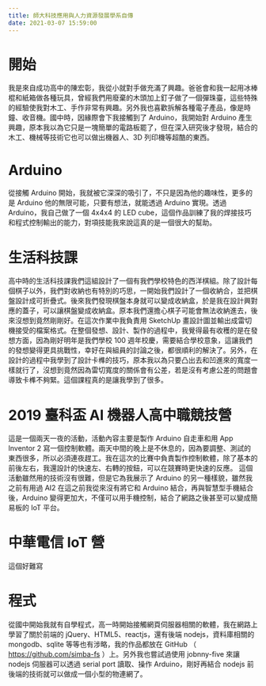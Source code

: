 ```yaml
---
title: 師大科技應用與人力資源發展學系自傳
date: 2021-03-07 15:59:00
---
```


# 開始
我是來自成功高中的陳宏彰，我從小就對手做充滿了興趣。爸爸會和我一起用冰棒棍和紙箱做各種玩具，曾經我們用廢棄的木頭加上釘子做了一個彈珠臺，這些特殊的經驗使我對木工、手作非常有興趣。另外我也喜歡拆解各種電子產品，像是時鐘、收音機。國中時，因緣際會下我接觸到了 Arduino，我開始對 Arduino 產生興趣，原本我以為它只是一塊簡單的電路板罷了，但在深入研究後才發現，結合的木工、機械等技術它也可以做出機器人、3D 列印機等超酷的東西。

# Arduino
從接觸 Arduino 開始，我就被它深深的吸引了，不只是因為他的趣味性，更多的是 Arduino 他的無限可能，只要有想法，就能透過 Arduino 實現。透過 Arduino，我自己做了一個 4x4x4 的 LED cube，這個作品訓練了我的焊接技巧和程式控制輸出的能力，對項技能我來說這真的是一個很大的幫助。

# 生活科技課
高中時的生活科技課我們這組設計了一個有我們學校特色的西洋棋組。除了設計每個棋子以外，我們對收納也有特別的巧思，一開始我們設計了一個收納合，並把棋盤設計成可折疊式。後來我們發現棋盤本身就可以變成收納盒，於是我在設計興對應的蓋子，可以讓棋盤變成收納盒。原本我們還擔心棋子可能會無法收納進去，後來沒想到竟然剛剛好。在這次作業中我負責用 SketchUp 畫設計圖並輸出成雷切機接受的檔案格式。在整個發想、設計、製作的過程中，我覺得最有收穫的是在發想方面，因為剛好明年是我們學校 100 週年校慶，需要結合學校意象，這讓我們的發想變得更具挑戰性，幸好在與組員的討論之後，都很順利的解決了。另外，在設計的過程中我學到了設計卡榫的技巧，原本我以為只要凸出去和凹進來的寬度一樣就行了，沒想到竟然因為雷切寬度的關係會有公差，若是沒有考慮公差的問題會導致卡榫不夠緊。這個課程真的是讓我學到了很多。

# 2019 臺科盃 AI 機器人高中職競技營
這是一個兩天一夜的活動，活動內容主要是製作 Arduino 自走車和用 App Inventor 2 寫一個控制軟體。兩天中間的晚上是不休息的，因為要調整、測試的東西很多，所以必須連夜趕工。我在這次的比賽中負責製作控制軟體，除了基本的前後左右，我還設計的快速左、右轉的按鈕，可以在競賽時更快速的反應。
這個活動雖然用的技術沒有很難，但是它為我展示了 Arduino 的另一種樣貌，雖然我之前有用過 AI2 在這之前我從來沒有將它和 Arduino 結合，再與智慧型手機結合後，Arduino 變得更加大，不僅可以用手機控制，結合了網路之後甚至可以變成簡易板的 IoT 平台。

# 中華電信 IoT 營
這個好難寫

# 程式
從國中開始我就有自學程式，高一時開始接觸網頁伺服器相關的軟體，我在網路上學習了關於前端的 jQuery、HTML5、reactjs，還有後端 nodejs，資料庫相關的 mongodb、sqlite 等等也有涉略，我的作品都放在 GitHub （ https://github.com/simba-fs ）上。另外我也嘗試過使用 jobnny-five 來讓 nodejs 伺服器可以透過 serial port 讀取、操作 Arduino，剛好再結合 nodejs 前後端的技術就可以做成一個小型的物連網了。
